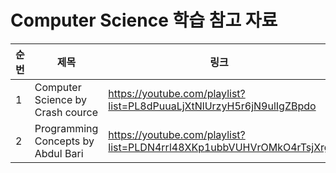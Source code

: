 # Computer Science 학습 참고 자료

| 순번 | 제목 | 링크 | 비고 |
| ---| --- | --- | --- |
| 1 | Computer Science by Crash cource | https://youtube.com/playlist?list=PL8dPuuaLjXtNlUrzyH5r6jN9ulIgZBpdo | - |
| 2 | Programming Concepts by Abdul Bari | https://youtube.com/playlist?list=PLDN4rrl48XKp1ubbVUHVrOMkO4rTsjXrg | - |
